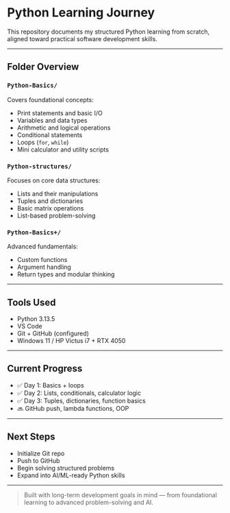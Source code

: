 # Python Learning Journey

This repository documents my structured Python learning from scratch, aligned toward practical software development skills.

---

##  Folder Overview

### `Python-Basics/`
Covers foundational concepts:
- Print statements and basic I/O
- Variables and data types
- Arithmetic and logical operations
- Conditional statements
- Loops (`for`, `while`)
- Mini calculator and utility scripts

### `Python-structures/`
Focuses on core data structures:
- Lists and their manipulations
- Tuples and dictionaries
- Basic matrix operations
- List-based problem-solving

### `Python-Basics+/`
Advanced fundamentals:
- Custom functions
- Argument handling
- Return types and modular thinking

---

## Tools Used

- Python 3.13.5
- VS Code
- Git + GitHub (configured)
- Windows 11 / HP Victus i7 + RTX 4050

---

##  Current Progress

- ✅ Day 1: Basics + loops
- ✅ Day 2: Lists, conditionals, calculator logic
- ✅ Day 3: Tuples, dictionaries, function basics
- 🔜 GitHub push, lambda functions, OOP

---

##  Next Steps

- Initialize Git repo
- Push to GitHub
- Begin solving structured problems
- Expand into AI/ML-ready Python skills

---

> Built with long-term development goals in mind — from foundational learning to advanced problem-solving and AI.
